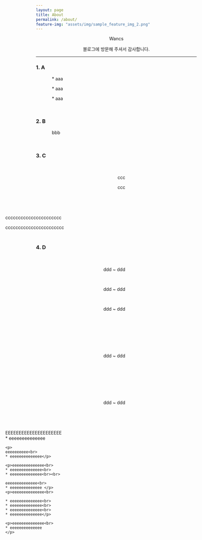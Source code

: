 ```yaml
---
layout: page
title: About
permalink: /about/
feature-img: "assets/img/sample_feature_img_2.png"
---
```


<style>
.text{text-indent: 50px;}
#jb-sidebar{width: 260px;padding: 20px;margin-bottom: 10px;float: left;border: 0px;text-align: right;}
#jb-content{width: 580px;padding: 20px;margin-bottom: 10px;float: right;border: 0px;}
@media ( min-width: 481px )
{
  #jb-sidebar { width: 260px; float: left; }
  #jb-content { width: 580px; float: right; }
}
</style>


<center>

<p> Wancs </p>

<p>블로그에 방문해 주셔서 감사합니다.</p>

</center>

---------------------------

<h3>1. A</h3>

 <p class="text"> * aaa</p>

 <p class="text"> * aaa</p>

 <p class="text"> * aaa</p>


<br>
<h3>2. B</h3>


   <p class="text"> bbb </p>

<br>

<h3>3. C</h3>

<div id="jb-sidebar">
	<p>ccc</p>
    <p>ccc</p>
</div>

<div id="jb-content">
    <p>cccccccccccccccccccccc</p>
    <p>ccccccccccccccccccccccc</p>
</div>

<br><br><br><br><br>

<h3>4. D</h3>
<div id="jb-sidebar">
	<p>ddd ~ ddd</p>
	<br>
    <p>ddd ~ ddd</p>
    <br>
    <p>ddd ~ ddd</p>
    <br><br><br><br><br><br>
    <p>ddd ~ ddd</p>
    <br><br><br><br><br><br>
    <p>ddd ~ ddd</p>
</div>

<div id="jb-content">
    <p>EEEEEEEEEEEEEEEEEEEEE<br>
	* eeeeeeeeeeeeee</p>

    <p>
    eeeeeeeeee<br>
    * eeeeeeeeeeeeee</p>

    <p>eeeeeeeeeeeeee<br>
    * eeeeeeeeeeeeee<br>
    * eeeeeeeeeeeeee<br><br>

    eeeeeeeeeeeeee<br>
    * eeeeeeeeeeeeee </p>
    <p>eeeeeeeeeeeeee<br>

    * eeeeeeeeeeeeee<br>
    * eeeeeeeeeeeeee<br>
    * eeeeeeeeeeeeee<br>
    * eeeeeeeeeeeeee</p>

    <p>eeeeeeeeeeeeee<br>
    * eeeeeeeeeeeeee
    </p>
</div>
